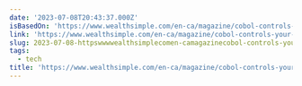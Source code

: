 ```yaml
---
date: '2023-07-08T20:43:37.000Z'
isBasedOn: 'https://www.wealthsimple.com/en-ca/magazine/cobol-controls-your-money'
link: 'https://www.wealthsimple.com/en-ca/magazine/cobol-controls-your-money'
slug: 2023-07-08-httpswwwwealthsimplecomen-camagazinecobol-controls-your-money
tags:
  - tech
title: 'https://www.wealthsimple.com/en-ca/magazine/cobol-controls-your-money'
---
```



